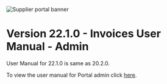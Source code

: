 ![Supplier portal banner](../../../../images/banner-supplier-portal.jpg)

# Version 22.1.0 - Invoices User Manual - Admin

User Manual for 22.1.0 is same as 20.2.0. 

To view the user manual for Portal admin click [here](../20.2.0/usermanual-supplierportal-invoice-admin.md).
